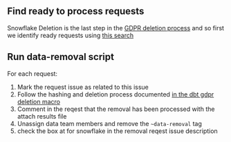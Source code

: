 ## Find ready to process requests
Snowflake Deletion is the last step in the [GDPR deletion process](https://gitlab.com/gitlab-com/gdpr-request/-/blob/master/.gitlab/issue_templates/deletion_meta_issue.md) and so first we identify ready requests using [this search](https://gitlab.com/gitlab-com/gdpr-request/-/issues?scope=all&utf8=%E2%9C%93&state=opened&label_name[]=data-removal&not[label_name][]=GitLab-removal)

## Run data-removal script

For each request:
1. Mark the request issue as related to this issue
1. Follow the hashing and deletion process documented [in the dbt gdpr deletion macro](https://dbt.gitlabdata.com/#!/macro/macro.gitlab_snowflake.gdpr_delete)
1. Comment in the reqest that the removal has been processed with the attach results file
1. Unassign data team members and remove the `~data-removal` tag
1. check the box at for snowflake in the removal reqest issue description
